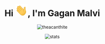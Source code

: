 <h1 align="center">Hi <img src="https://raw.githubusercontent.com/ABSphreak/ABSphreak/master/gifs/Hi.gif" width="40px" />, I'm Gagan Malvi </h1>
<p align="center"> <img src="https://komarev.com/ghpvc/?username=theacanthite&style=flat-square" alt="theacanthite" /> </p>
<p align="center"> <img src="https://github-readme-stats.vercel.app/api?username=theacanthite&theme=great-gatsby&show_icons=true" alt="stats"/></p>
